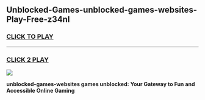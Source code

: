 
## Unblocked-Games-unblocked-games-websites-Play-Free-z34nl
<h3>
<a href="https://premium76.site?title=unblocked-games-websites&ref=23A">CLICK TO PLAY</a></h3>
<hr>

<h3>
<a href="https://premium76.site?title=unblocked-games-websites&ref=23A">CLICK 2 PLAY</a>
  
</h3>

<a href="https://premium76.site?title=unblocked-games-websites&ref=23A"><img src="https://clearcache.store/games.png"></a>


**unblocked-games-websites games unblocked: Your Gateway to Fun and Accessible Online Gaming**
